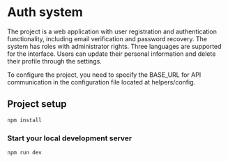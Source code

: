 # Auth system

The project is a web application with user registration and authentication functionality, including email verification and password recovery. The system has roles with administrator rights. Three languages are supported for the interface. Users can update their personal information and delete their profile through the settings.

To configure the project, you need to specify the BASE_URL for API communication in the configuration file located at helpers/config.

## Project setup

```sh
npm install
```

### Start your local development server

```sh
npm run dev
```
